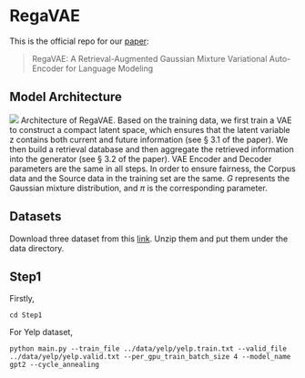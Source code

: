 # RegaVAE
This is the official repo for our [paper](https://arxiv.org/abs/2310.10567): 
> RegaVAE: A Retrieval-Augmented Gaussian Mixture Variational Auto-Encoder for Language Modeling

## Model Architecture
![](https://github.com/TrustedLLM/RegaVAE/blob/main/architecture.png)
Architecture of RegaVAE. Based on the training data, we first train a VAE to construct a compact latent space, which ensures that the latent variable z contains both current and future information (see § 3.1 of the paper). We then build a retrieval database and then aggregate the retrieved information into the generator (see § 3.2 of the paper). VAE Encoder and Decoder parameters are the same in all steps. In order to ensure fairness, the Corpus data and the Source data in the training set are the same. $G$ represents the Gaussian mixture distribution, and $π$ is the corresponding parameter.

## Datasets
Download three dataset from this [link](https://drive.google.com/drive/folders/1mcn6nqLDVvrGatKHbdbtDSj9PQI5Eu8S?usp=sharing). Unzip them and put them under the data directory.

## Step1
Firstly,
```
cd Step1
```
For Yelp dataset,
```
python main.py --train_file ../data/yelp/yelp.train.txt --valid_file ../data/yelp/yelp.valid.txt --per_gpu_train_batch_size 4 --model_name gpt2 --cycle_annealing
```
